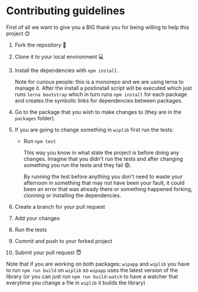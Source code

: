 # Contributing guidelines

First of all we want to give you a BIG thank you for being willing to help this project 😊

1. Fork the repository 🍴
2. Clone it to your local environment 💻
3. Install the dependencies with `npm install`.

   Note for curious people: this is a monorepo and we are using lerna to manage it. After the install a postinstall script will be executed which just runs `lerna bootstrap` which in turn runs `npm install` for each package and creates the symbolic links for dependencies between packages.

4. Go to the package that you wish to make changes to (they are in the `packages` folder).
5. If you are going to change something in `wiplib` first run the tests:

   - Run `npm test`

     This way you know in what state the project is before doing any changes. Imagine that you didn't run the tests and after changing something you run the tests and they fail 😨.

     By running the test before anything you don't need to waste your afternoon in something that may not have been your fault, it could been an error that was already there or something happened forking, clonning or installing the dependencies.

6. Create a branch for your pull request
7. Add your changes
8. Run the tests
9. Commit and push to your forked project
10. Submit your pull request 😇

Note that if you are working on both packages: `wipapp` and `wiplib` you have to run `npm run build` on `wiplib` so `wipapp` uses the latest version of the library (or you can just run `npm run build:watch` to have a watcher that everytime you change a file in `wiplib` it builds the library)
